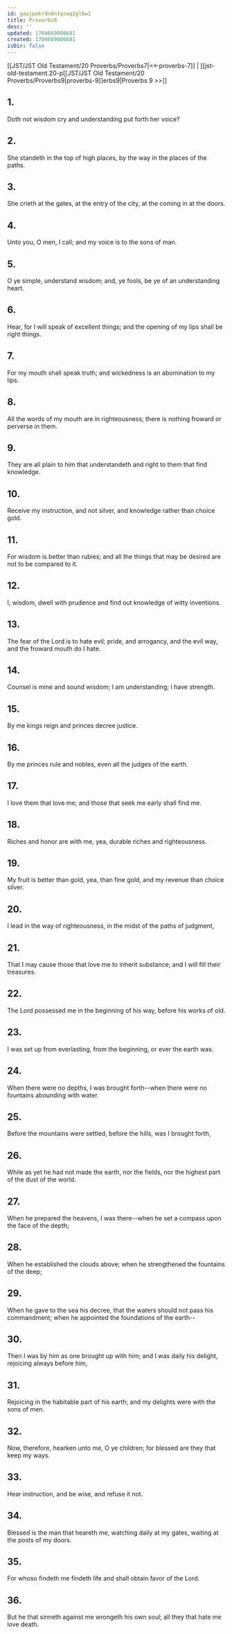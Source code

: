 ```yaml
---
id: gaajpekrdn8n1qcwq2glbw1
title: Proverbs8
desc: ''
updated: 1704669006681
created: 1704669006681
isDir: false
---
```

[[JST/JST Old Testament/20 Proverbs/Proverbs7|<<-proverbs-7]] | [[jst-old-testament.20-p[[JST/JST Old Testament/20 Proverbs/Proverbs9|proverbs-9]]erbs9|Proverbs 9 >>]]
## 1.
Doth not wisdom cry and understanding put forth her voice?
## 2.
She standeth in the top of high places, by the way in the places of the paths.
## 3.
She crieth at the gates, at the entry of the city, at the coming in at the doors.
## 4.
Unto you, O men, I call; and my voice is to the sons of man.
## 5.
O ye simple, understand wisdom; and, ye fools, be ye of an understanding heart.
## 6.
Hear, for I will speak of excellent things; and the opening of my lips shall be right things.
## 7.
For my mouth shall speak truth; and wickedness is an abomination to my lips.
## 8.
All the words of my mouth are in righteousness; there is nothing froward or perverse in them.
## 9.
They are all plain to him that understandeth and right to them that find knowledge.
## 10.
Receive my instruction, and not silver, and knowledge rather than choice gold.
## 11.
For wisdom is better than rubies; and all the things that may be desired are not to be compared to it.
## 12.
I, wisdom, dwell with prudence and find out knowledge of witty inventions.
## 13.
The fear of the Lord is to hate evil; pride, and arrogancy, and the evil way, and the froward mouth do I hate.
## 14.
Counsel is mine and sound wisdom; I am understanding; I have strength.
## 15.
By me kings reign and princes decree justice.
## 16.
By me princes rule and nobles, even all the judges of the earth.
## 17.
I love them that love me; and those that seek me early shall find me.
## 18.
Riches and honor are with me, yea, durable riches and righteousness.
## 19.
My fruit is better than gold, yea, than fine gold, and my revenue than choice silver.
## 20.
I lead in the way of righteousness, in the midst of the paths of judgment,
## 21.
That I may cause those that love me to inherit substance; and I will fill their treasures.
## 22.
The Lord possessed me in the beginning of his way, before his works of old.
## 23.
I was set up from everlasting, from the beginning, or ever the earth was.
## 24.
When there were no depths, I was brought forth\--when there were no fountains abounding with water.
## 25.
Before the mountains were settled, before the hills, was I brought forth,
## 26.
While as yet he had not made the earth, nor the fields, nor the highest part of the dust of the world.
## 27.
When he prepared the heavens, I was there\--when he set a compass upon the face of the depth;
## 28.
When he established the clouds above; when he strengthened the fountains of the deep;
## 29.
When he gave to the sea his decree, that the waters should not pass his commandment; when he appointed the foundations of the earth\--
## 30.
Then I was by him as one brought up with him; and I was daily his delight, rejoicing always before him,
## 31.
Rejoicing in the habitable part of his earth; and my delights were with the sons of men.
## 32.
Now, therefore, hearken unto me, O ye children; for blessed are they that keep my ways.
## 33.
Hear instruction, and be wise, and refuse it not.
## 34.
Blessed is the man that heareth me, watching daily at my gates, waiting at the posts of my doors.
## 35.
For whoso findeth me findeth life and shall obtain favor of the Lord.
## 36.
But he that sinneth against me wrongeth his own soul; all they that hate me love death.

